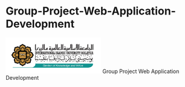 # Group-Project-Web-Application-Development
 <img src="./logo IIUM.png" width="50%">
Group Project Web Application Development
